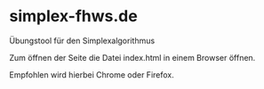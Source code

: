 # simplex-fhws.de
Übungstool für den Simplexalgorithmus

Zum öffnen der Seite die Datei index.html in einem Browser öffnen.

Empfohlen wird hierbei Chrome oder Firefox.
